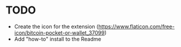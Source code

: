 TODO
====

  * Create the icon for the extension (https://www.flaticon.com/free-icon/bitcoin-pocket-or-wallet_37099)
  * Add "how-to" install to the Readme
